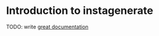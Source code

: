 # Introduction to instagenerate

TODO: write [great documentation](http://jacobian.org/writing/great-documentation/what-to-write/)
